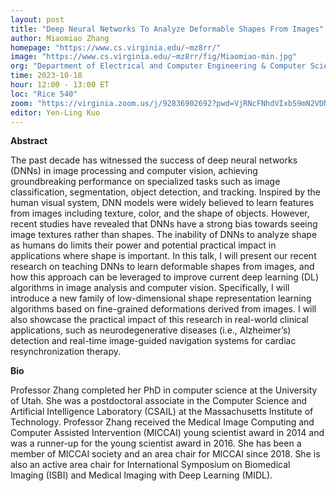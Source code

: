 ```yaml
---
layout: post
title: "Deep Neural Networks To Analyze Deformable Shapes From Images"
author: Miaomiao Zhang
homepage: "https://www.cs.virginia.edu/~mz8rr/"
image: "https://www.cs.virginia.edu/~mz8rr/fig/Miaomiao-min.jpg"
org: "Department of Electrical and Computer Engineering & Computer Science, University of Virginia"
time: 2023-10-18
hour: 12:00 - 13:00 ET
loc: "Rice 540"
zoom: "https://virginia.zoom.us/j/92836902692?pwd=VjRNcFNhdVIxbS9mN2VDNHFIZmhIZz09"
editor: Yen-Ling Kuo
---
```


**Abstract**

The past decade has witnessed the success of deep neural networks (DNNs) in image processing and computer vision, achieving groundbreaking performance on specialized tasks such as image classification, segmentation, object detection, and tracking. Inspired by the human visual system, DNN models were widely believed to learn features from images including texture, color, and the shape of objects. However, recent studies have revealed that DNNs have a strong bias towards seeing image textures rather than shapes. The inability of DNNs to analyze shape as humans do limits their power and potential practical impact in applications where shape is important. In this talk, I will present our recent research on teaching DNNs to learn deformable shapes from images, and how this approach can be leveraged to improve current deep learning (DL) algorithms in image analysis and computer vision. Specifically, I will introduce a new family of low-dimensional shape representation learning algorithms based on fine-grained deformations derived from images. I will also showcase the practical impact of this research in real-world clinical applications, such as neurodegenerative diseases (i.e., Alzheimer’s) detection and real-time image-guided navigation systems for cardiac resynchronization therapy.

**Bio**

Professor Zhang completed her PhD in computer science at the University of Utah. She was a postdoctoral associate in the Computer Science and Artificial Intelligence Laboratory (CSAIL) at the Massachusetts Institute of Technology. Professor Zhang received the Medical Image Computing and Computer Assisted Intervention (MICCAI) young scientist award in 2014 and was a runner-up for the young scientist award in 2016. She has been a member of MICCAI society and an area chair for MICCAI since 2018. She is also an active area chair for International Symposium on Biomedical Imaging (ISBI) and Medical Imaging with Deep Learning (MIDL).

